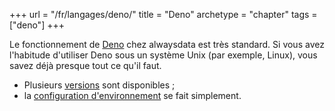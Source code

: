 +++
url = "/fr/langages/deno/"
title = "Deno"
archetype = "chapter"
tags = ["deno"]
+++

Le fonctionnement de [Deno](https://deno.land/) chez alwaysdata est très standard. Si vous avez l'habitude d'utiliser Deno sous un système Unix (par exemple, Linux), vous savez déjà presque tout ce qu'il faut.

- Plusieurs [versions](languages/deno/configuration#versions-supportées) sont disponibles ;
- la [configuration d'environnement](languages/deno/configuration#environnement) se fait simplement.
